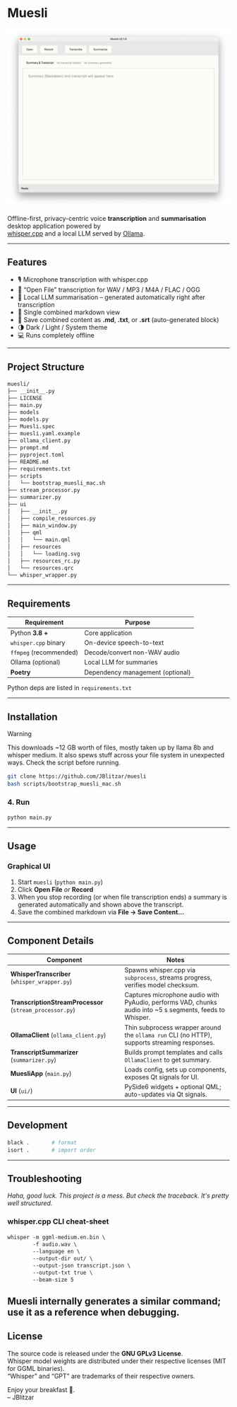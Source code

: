 # Muesli

![Muesli GUI](docs/muesli.png)

Offline-first, privacy-centric voice **transcription** and **summarisation** desktop application powered by  
[whisper.cpp](https://github.com/ggerganov/whisper.cpp) and a local LLM served by [Ollama](https://ollama.ai/).

---

## Features

- 🎙️ Microphone transcription with whisper.cpp
- 📂 “Open File” transcription for WAV / MP3 / M4A / FLAC / OGG
- 🧠 Local LLM summarisation – generated automatically right after transcription
- 📝 Single combined markdown view
- 💾 Save combined content as **.md**, **.txt**, or **.srt** (auto-generated block)
- 🌗 Dark / Light / System theme
- 💻 Runs completely offline

---

## Project Structure

```
muesli/
├── __init__.py
├── LICENSE
├── main.py
├── models
├── models.py
├── Muesli.spec
├── muesli.yaml.example
├── ollama_client.py
├── prompt.md
├── pyproject.toml
├── README.md
├── requirements.txt
├── scripts
│   └── bootstrap_muesli_mac.sh
├── stream_processor.py
├── summarizer.py
├── ui
│   ├── __init__.py
│   ├── compile_resources.py
│   ├── main_window.py
│   ├── qml
│   │   └── main.qml
│   ├── resources
│   │   └── loading.svg
│   ├── resources_rc.py
│   └── resources.qrc
└── whisper_wrapper.py
```

---

## Requirements

| Requirement            | Purpose                          |
| ---------------------- | -------------------------------- |
| Python **3.8 +**       | Core application                 |
| `whisper.cpp` binary   | On-device speech-to-text         |
| `ffmpeg` (recommended) | Decode/convert non-WAV audio     |
| Ollama (optional)      | Local LLM for summaries          |
| **Poetry**             | Dependency management (optional) |

Python deps are listed in `requirements.txt`

---

## Installation

> [!WARNING]  
> This downloads ~12 GB worth of files, mostly taken up by llama 8b and whisper medium. It also spews stuff across your file system in unexpected ways. Check the script before running.

```bash
git clone https://github.com/JBlitzar/muesli
bash scripts/bootstrap_muesli_mac.sh
```

### 4. Run

```bash
python main.py
```

---

## Usage

### Graphical UI

1. Start `muesli` (`python main.py`)
2. Click **Open File** _or_ **Record**
3. When you stop recording (or when file transcription ends) a summary is generated automatically and shown above the transcript.
4. Save the combined markdown via **File → Save Content…**

---

## Component Details

| Component                                                | Notes                                                                                                    |
| -------------------------------------------------------- | -------------------------------------------------------------------------------------------------------- |
| **WhisperTranscriber** (`whisper_wrapper.py`)            | Spawns whisper.cpp via `subprocess`, streams progress, verifies model checksum.                          |
| **TranscriptionStreamProcessor** (`stream_processor.py`) | Captures microphone audio with PyAudio, performs VAD, chunks audio into ~5 s segments, feeds to Whisper. |
| **OllamaClient** (`ollama_client.py`)                    | Thin subprocess wrapper around the `ollama run` CLI (no HTTP), supports streaming responses.             |
| **TranscriptSummarizer** (`summarizer.py`)               | Builds prompt templates and calls `OllamaClient` to get summary.                                         |
| **MuesliApp** (`main.py`)                                | Loads config, sets up components, exposes Qt signals for UI.                                             |
| **UI** (`ui/`)                                           | PySide6 widgets + optional QML; auto-updates via Qt signals.                                             |

---

## Development

```bash
black .       # format
isort .       # import order
```

---

## Troubleshooting

_Haha, good luck. This project is a mess. But check the traceback. It's pretty well structured._

### whisper.cpp CLI cheat-sheet

```
whisper -m ggml-medium.en.bin \
        -f audio.wav \
        --language en \
        --output-dir out/ \
        --output-json transcript.json \
        --output-txt true \
        --beam-size 5
```

## Muesli internally generates a similar command; use it as a reference when debugging.

## License

The source code is released under the **GNU GPLv3 License**.  
Whisper model weights are distributed under their respective licenses (MIT for GGML binaries).  
“Whisper” and “GPT” are trademarks of their respective owners.

Enjoy your breakfast 🥣.  
– JBlitzar
